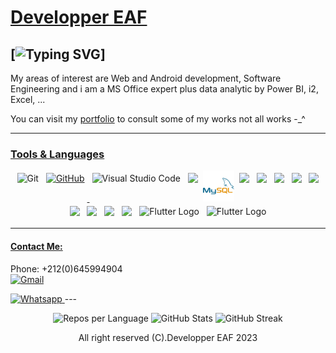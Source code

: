 # <u>Developper EAF</u>

## [![Typing SVG](https://readme-typing-svg.herokuapp.com?font=comfortaa&color=016EEA&size=24&width=550&lines=+El+Azbi+Fouad;Software+Engineer;Full-Stack+Web+and+Anroid+Developer!)]
My areas of interest are Web and Android development, Software Engineering and i am a MS Office expert plus data analytic by Power BI, i2, Excel, ...
<br>

You can visit my [portfolio](https://fouadeaf.github.io/Developper_EAF/ "portfolio") to consult some of my works not all works -_^
<br>

---
### <u>Tools & Languages</u>

<p align="center">
    <!-- Git -->
    <img src="https://cdn.jsdelivr.net/gh/devicons/devicon/icons/git/git-original.svg" alt="Git"  height="40" style="vertical-align:top; margin:4px">
    <!-- Github -->
    <a href="https://github.com/FouadEAF/" rel="noreferrer">
        <img  src="https://encrypted-tbn0.gstatic.com/images?q=tbn:ANd9GcSuZ3SKA8cR3JS27Y_ijrqVSHjoDKjM_bhK7Q&usqp=CAU" alt="GitHub"  height="40" style="vertical-align:top; margin:4px">
    </a>
    <!-- Visual Studio Code -->
    <img src="https://cdn.jsdelivr.net/gh/devicons/devicon/icons/vscode/vscode-original.svg" alt="Visual Studio Code" height="40" style="vertical-align:top; margin:4px">
    <!-- Andoid Studio -->
    <img src="https://upload.wikimedia.org/wikipedia/commons/thumb/c/c1/Android_Studio_icon_%282023%29.svg/120px-Android_Studio_icon_%282023%29.svg.png" height="40" style="vertical-align:top; margin:4px">
    <!-- SQL -->
    <img src="https://raw.githubusercontent.com/devicons/devicon/master/icons/mysql/mysql-original-wordmark.svg" alt="mysql" height="50"/>
    <!-- Shell -->
    <img src="https://user-images.githubusercontent.com/76790341/190482427-414de214-10ea-4b75-9949-9d2e51c50b09.png" height="40" style="vertical-align:top; margin:4px">
    <!-- ubuntu -->
    <img src="https://upload.wikimedia.org/wikipedia/commons/thumb/7/76/Ubuntu-logo-2022.svg/1280px-Ubuntu-logo-2022.svg.png" height="40" style="vertical-align:top; margin:4px">
    <!-- Python -->
    <img src="https://user-images.githubusercontent.com/76790341/187140476-61664fc5-1562-48a3-a5a5-f2f6d8ac917f.png" height="40" style="vertical-align:top; margin:4px">
    <!-- Flask -->
    <img src="https://user-images.githubusercontent.com/76790341/187142840-1acfcea2-a215-4f56-b11e-216fc8aa885b.png" height="40" style="vertical-align:top; margin:4px">
    <!-- Objectif C -->
    <img src="https://user-images.githubusercontent.com/76790341/187141646-76dd8b84-1e63-4b5e-b61d-30040f2573cb.png"height="40" style="vertical-align:top; margin:4px">
    <!-- HTML -->
    <img src="https://user-images.githubusercontent.com/76790341/187141391-bfad1a42-3cc2-4edd-903b-6d362ee63fc2.png" height="40" style="vertical-align:top; margin:4px">
    <!-- CSS -->
    <img src="https://user-images.githubusercontent.com/76790341/187142293-2280c369-2a56-4dcd-8547-df421d9421fe.png" height="40" style="vertical-align:top; margin:4px">
    <!-- JavaScript -->
    <img src="https://user-images.githubusercontent.com/76790341/187142409-fa9b3fc9-8e08-4870-b4d9-a630a3505339.png" height="40" style="vertical-align:top; margin:4px">
    <!-- Dart -->
    <img src="https://dart.dev/assets/img/shared/dart/logo+text/horizontal/white.svg" height="40" style="vertical-align:top; margin:4px">
    <!-- Flutter -->
    <img src="https://upload.wikimedia.org/wikipedia/commons/thumb/4/44/Google-flutter-logo.svg/120px-Google-flutter-logo.svg.png" alt="Flutter Logo" height="40" style="vertical-align:top; margin:4px">
    <!-- MS Office -->
    <img src="https://img-prod-cms-rt-microsoft-com.akamaized.net/cms/api/am/imageFileData/RE1Mu3b?ver=5c31" alt="Flutter Logo" height="40" style="vertical-align:top; margin:4px">
</p>

---

#### <u>Contact Me:</u> <br>
Phone: +212(0)645994904<br>
<a href="mailto:DevelopperEAF@gmail.com">
  <img src="https://ssl.gstatic.com/ui/v1/icons/mail/rfr/logo_gmail_lockup_default_1x_r5.png" alt="Gmail" height="40">
</a><br>

<a href="https://api.whatsapp.com/send?phone=212645994904&ext=Hi_sir!_I_contcat_you_from_Github_account_'YOUR_MSG_HERE'">
    <img src="https://static.whatsapp.net/rsrc.php/v3/y7/r/DSxOAUB0raA.png" alt="Whatsapp" height="40" >
</a>
---
<p align="center">
  <img height="200em" src="https://github-profile-summary-cards.vercel.app/api/cards/repos-per-language?username=FouadEAF" alt="Repos per Language">
  <img height="200em" src="https://github-profile-summary-cards.vercel.app/api/cards/stats?username=FouadEAF&theme=github" alt="GitHub Stats">
  <!-- <a href="https://git.io/streak-stats"> -->
    <img src="https://github-readme-streak-stats.herokuapp.com/?user=FouadEAF" alt="GitHub Streak">
  <!-- </a> -->
</p>

<p align="center"> All right reserved (C).Developper EAF 2023 </p>
